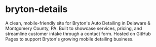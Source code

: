 # bryton-details
A clean, mobile-friendly site for Bryton's Auto Detailing in Delaware &amp; Montgomery County, PA. Built to showcase services, pricing, and streamline customer intake through a contact form. Hosted on GitHub Pages to support Bryton's growing mobile detailing business.
